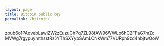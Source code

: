 ```yaml
---
layout: page
title: Bitcoin public key
permalink: /bitcoin/
---
```



zpub6o1PAqvebLawiZW2zEuzuChPq7ZL98fAW96WWLo6hC2FFaG7mZc  
MVWg7rgypuymthsstRz6YThSXYybSAmLCNkWm77VURpn9zd4hbjtwQoW
